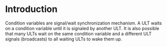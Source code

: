 # Introduction
Condition variables are signal/wait synchronization mechanism. A ULT waits on a condition variable until it is signaled by another ULT. It is also possible that many ULTs wait on the same condition variable and a different ULT signals (broadcasts) to all waiting ULTs to wake them up.
